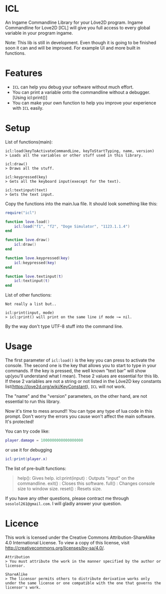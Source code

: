 # ICL
An Ingame Commandline Library for your Löve2D program.
Ingame Commandline for Love2D [ICL] will give you full access to every global variable in your program ingame.

Note: This lib is still in development. Even though it is going to be finished soon it can and will be improved. For example       UI and more built in functions.

# Features
* `ICL` can help you debug your software without much effort.
* You can print a variable onto the commandline without a debugger. [Using icl:print()]
* You can make your own function to help you improve your experience with `ICL` easily.

# Setup
List of functions(main):

	icl:load(keyToActivateCommandLine, keyToStartTyping, name, version)
	> Loads all the variables or other stuff used in this library.

	icl:draw()
	> Draws all the stuff.

	icl:keypressed(key)
	> Gets all the keyboard input(execept for the text).

	icl:textinput(text)
	> Gets the text input.

Copy the functions into the main.lua file. It should look something like this:

``` lua
require("icl")

function love.load()
	icl:load("f1", "f2", "Doge Simulator", "1123.1.1.4")
end

function love.draw()
	icl:draw()
end

function love.keypressed(key)
	icl:keypressed(key)
end

function love.textinput(t)
	icl:textinput(t)
end
```

List of other functions:
	
	Not really a list but..
	
	icl:print(input, mode)
	> icl:print() will print on the same line if mode ~= nil.


By the way don't type UTF-8 stuff into the command line.

# Usage
The first parameter of `icl:load()` is the key you can press to activate the console. The second one is the key that allows you to start to type in your commands. If the key is pressed, the well known "text bar" will show up(you'll understand what I mean). 
These 2 values are essential for this lib. If these 2 variables are not a string or not listed in the Löve2D key constants list(https://love2d.org/wiki/KeyConstant), `ICL` will not work.

The "name" and the "version" parameters, on the other hand, are not essential to run this library.

Now it's time to mess around!! You can type any type of lua code in this prompt. Don't worry the errors you cause won't affect the main software. It's protected!

You can try code like:

```lua
player.damage = 1000000000000000000
```

or use it for debugging

```lua
icl:print(player.x)
```

The list of pre-built functions:
> help(): Gives help.
> icl:print(input) : Outputs \"input\" on the commandline.
> exit() : Closes this software.
> full() : Changes console size to window size.
> reset() : Resets size.

If you have any other questions, please contract me through `sosolol261@gmail.com`. I will gladly answer your question.

# Licence
This work is lcensed under the Creative Commons Attribution-ShareAlike 4.0 International License. To view a copy of this license, visit http://creativecommons.org/licenses/by-sa/4.0/.

	Attribution
	> You must attribute the work in the manner specified by the author or licensor.

	ShareAlike
	> The licensor permits others to distribute derivative works only under the same license or one compatible with the one that governs the licensor's work.
